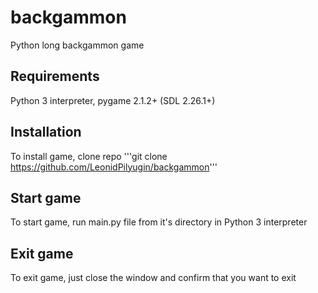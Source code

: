 # backgammon
Python long backgammon game

## Requirements
Python 3 interpreter, pygame 2.1.2+ (SDL 2.26.1+)

## Installation
To install game, clone repo
'''git clone https://github.com/LeonidPilyugin/backgammon'''

## Start game
To start game, run main.py file from it's directory in Python 3 interpreter

## Exit game
To exit game, just close the window and confirm that you want to exit
